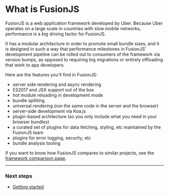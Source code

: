 # What is FusionJS

FusionJS is a web application framework developed by Uber. Because Uber operates on a large scale in countries with slow mobile networks, performance is a big driving factor for FusionJS.

It has a modular architecture in order to promote small bundle sizes, and it is designed in such a way that performance milestones in FusionJS' development pipeline can be rolled out to consumers of the framework via version bumps, as opposed to requiring big migrations or entirely offloading that work to app developers.

Here are the features you'll find in FusionJS:

* server side rendering and async rendering
* ES2017 and JSX support out of the box
* hot module reloading in development mode
* bundle splitting
* universal rendering (run the same code in the server and the browser)
* server-side development via Koa.js
* plugin-based architecture (so you only include what you need in your browser bundles)
* a curated set of plugins for data fetching, styling, etc maintained by the FusionJS team
* plugins for error logging, security, etc
* bundle analysis tooling

If you want to know how FusionJS compares to similar projects, see the [framework comparison page](https://github.com/fusionjs/fusion-core/blob/master/docs/guides/framework-comparison.md).

---

### Next steps

* [Getting started](https://github.com/fusionjs/fusion-core/blob/master/docs/guides/getting-started.md)
